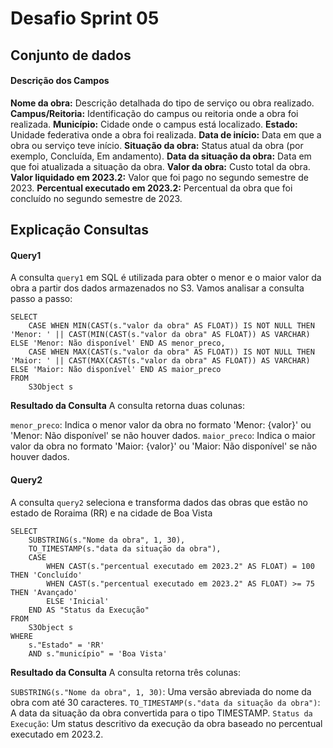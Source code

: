 # Desafio Sprint 05

## Conjunto de dados

#### Descrição dos Campos
__Nome da obra:__ Descrição detalhada do tipo de serviço ou obra realizado.
__Campus/Reitoria:__ Identificação do campus ou reitoria onde a obra foi realizada.
__Município:__ Cidade onde o campus está localizado.
__Estado:__ Unidade federativa onde a obra foi realizada.
__Data de início:__ Data em que a obra ou serviço teve início.
__Situação da obra:__ Status atual da obra (por exemplo, Concluída, Em andamento).
__Data da situação da obra:__ Data em que foi atualizada a situação da obra.
__Valor da obra:__ Custo total da obra.
__Valor liquidado em 2023.2:__ Valor que foi pago no segundo semestre de 2023.
__Percentual executado em 2023.2:__ Percentual da obra que foi concluído no segundo semestre de 2023.


## Explicação Consultas

#### Query1
A consulta `query1` em SQL é utilizada para obter o menor e o maior valor da obra a partir dos dados armazenados no S3. Vamos analisar a consulta passo a passo:

```
SELECT
    CASE WHEN MIN(CAST(s."valor da obra" AS FLOAT)) IS NOT NULL THEN 'Menor: ' || CAST(MIN(CAST(s."valor da obra" AS FLOAT)) AS VARCHAR) ELSE 'Menor: Não disponível' END AS menor_preco,
    CASE WHEN MAX(CAST(s."valor da obra" AS FLOAT)) IS NOT NULL THEN 'Maior: ' || CAST(MAX(CAST(s."valor da obra" AS FLOAT)) AS VARCHAR) ELSE 'Maior: Não disponível' END AS maior_preco
FROM 
    S3Object s
```

__Resultado da Consulta__
A consulta retorna duas colunas:

`menor_preco`: Indica o menor valor da obra no formato 'Menor: {valor}' ou 'Menor: Não disponível' se não houver dados.
`maior_preco`: Indica o maior valor da obra no formato 'Maior: {valor}' ou 'Maior: Não disponível' se não houver dados.


#### Query2

A consulta `query2` seleciona e transforma dados das obras que estão no estado de Roraima (RR) e na cidade de Boa Vista

```
SELECT
    SUBSTRING(s."Nome da obra", 1, 30),
    TO_TIMESTAMP(s."data da situação da obra"),
    CASE
        WHEN CAST(s."percentual executado em 2023.2" AS FLOAT) = 100 THEN 'Concluído'
        WHEN CAST(s."percentual executado em 2023.2" AS FLOAT) >= 75 THEN 'Avançado'
        ELSE 'Inicial'
    END AS "Status da Execução"
FROM 
    S3Object s
WHERE 
    s."Estado" = 'RR' 
    AND s."município" = 'Boa Vista'
```

__Resultado da Consulta__
A consulta retorna três colunas:

`SUBSTRING(s."Nome da obra", 1, 30)`: Uma versão abreviada do nome da obra com até 30 caracteres.
`TO_TIMESTAMP(s."data da situação da obra")`: A data da situação da obra convertida para o tipo TIMESTAMP.
`Status da Execução`: Um status descritivo da execução da obra baseado no percentual executado em 2023.2.

